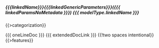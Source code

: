 ##### {{{linkedName}}}{{{linkedGenericParameters}}}({{{ linkedParamsNoMetadata }}}) {{{ modelType.linkedName }}}
{{>categorization}}

{{{ oneLineDoc }}} {{{ extendedDocLink }}}  {{!two spaces intentional}}
{{>features}}
